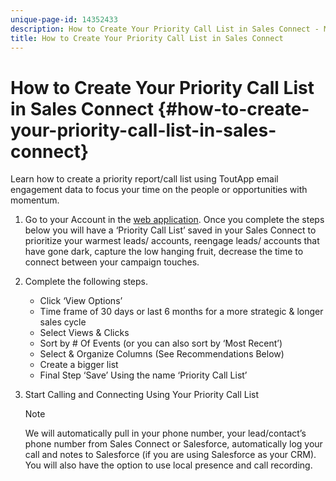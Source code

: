 ```yaml
---
unique-page-id: 14352433
description: How to Create Your Priority Call List in Sales Connect - Marketo Docs - Product Documentation
title: How to Create Your Priority Call List in Sales Connect
---
```


# How to Create Your Priority Call List in Sales Connect {#how-to-create-your-priority-call-list-in-sales-connect}

Learn how to create a priority report/call list using ToutApp email engagement data to focus your time on the people or opportunities with momentum.

1. Go to your Account in the [web application](https://toutapp.com/login). Once you complete the steps below you will have a ‘Priority Call List’ saved in your Sales Connect to prioritize your warmest leads/ accounts, reengage leads/ accounts that have gone dark, capture the low hanging fruit, decrease the time to connect between your campaign touches.

1. Complete the following steps.

    * Click ‘View Options’
    * Time frame of 30 days or last 6 months for a more strategic & longer sales cycle
    * Select Views & Clicks
    * Sort by # Of Events (or you can also sort by ‘Most Recent’)
    * Select & Organize Columns (See Recommendations Below)
    * Create a bigger list
    * Final Step ‘Save’ Using the name ‘Priority Call List’

1. Start Calling and Connecting Using Your Priority Call List

   >[!NOTE]
   >
   >We will automatically pull in your phone number, your lead/contact’s phone number from Sales Connect or Salesforce, automatically log your call and notes to Salesforce (if you are using Salesforce as your CRM). You will also have the option to use local presence and call recording.
